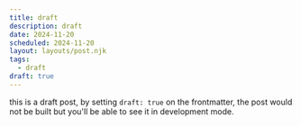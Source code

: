 ```yaml
---
title: draft
description: draft
date: 2024-11-20
scheduled: 2024-11-20
layout: layouts/post.njk
tags:
  - draft
draft: true
---
```


this is a draft post, by setting `draft: true` on the frontmatter, the post would not be built but you'll be able to see it in development mode.
